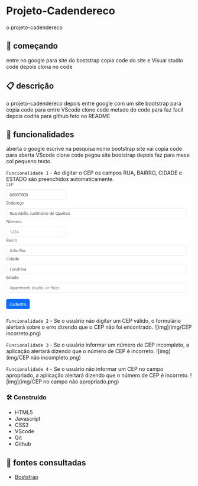 # Projeto-Cadendereco 
o projeto-cadendereco 
## 🚀 começando
entre no google para site do boststrap copia code do site e Visual studio code depois clona no code  

 ## 📋 descrição
o projeto-cadendereco depois entre google com um site bootstrap para copia code para entre VScode clone code metade do code para faz facil depois codita para github feto no README   

 ## 🔧 funcionalidades
aberta o google escrive na pesquisa nome bootstrap site vai copia code para aberta VScode clone code pegou site bootstrap depois faz para mese col pequeno texto.

`Funcionalidade 1` - Ao digitar o CEP os campos RUA, BAIRRO, CIDADE e ESTADO são preenchidos automaticamente.
![img](img/CEP.png)

`Funcionalidade 2` - Se o usuário não digitar um CEP válido, o formulário alertará sobre o erro dizendo que o CEP não foi encontrado.
![img](img/CEP incorreto.png)

`Funcionalidade 3` - Se o usuário informar um número de CEP incompleto, a aplicação alertará dizendo que o número de CEP é incorreto.
![img](img/CEP não incompleto.png)

`Funcionalidade 4` - Se o usuário não informar um CEP no campo apropriado, a aplicação alertará dizendo que o número de CEP é incorreto.
![img](img/CEP no campo não apropriado.png)


### 🛠️ Construído
* HTML5        
* Javascript  
* CSS3         
* VScode
* Git    
* Github   

## 📄 fontes consultadas
* [Boststrap](https://getbootstrap.com/)


